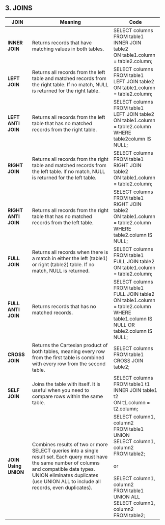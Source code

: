 ## 3. JOINS

| **JOIN**             | **Meaning**                                                                                                                                                                                                                              | **Code**                                                                                                                                                                                                               |
| -------------------- | ---------------------------------------------------------------------------------------------------------------------------------------------------------------------------------------------------------------------------------------- | ---------------------------------------------------------------------------------------------------------------------------------------------------------------------------------------------------------------------- |
| **INNER JOIN**       | Returns records that have matching values in both tables.                                                                                                                                                                                | SELECT columns <br>FROM table1 <br>INNER JOIN table2 <br>ON table1.column = table2.column;<br>                                                                                                                         |
| **LEFT JOIN**        | Returns all records from the left table and matched records from the right table. If no match, NULL is returned for the right table.                                                                                                     | SELECT columns <br>FROM table1 <br>LEFT JOIN table2 <br>ON table1.column = table2.column;<br>                                                                                                                          |
| **LEFT ANTI JOIN**   | Returns all records from the left table that has no matched records from the right table.                                                                                                                                                | SELECT columns <br>FROM table1 <br>LEFT JOIN table2 <br>ON table1.column = table2.column<br>WHERE table2column IS NULL;<br>                                                                                            |
| **RIGHT JOIN**       | Returns all records from the right table and matched records from the left table. If no match, NULL is returned for the left table.                                                                                                      | SELECT columns <br>FROM table1 <br>RIGHT JOIN table2 <br>ON table1.column = table2.column;<br>                                                                                                                         |
| **RIGHT ANTI JOIN**  | Returns all records from the right table that has no matched records from the left table.                                                                                                                                                | SELECT columns <br>FROM table1 <br>RIGHT JOIN table2 <br>ON table1.column = table2.column<br>WHERE table2.column IS NULL;<br>                                                                                          |
| **FULL JOIN**        | Returns all records when there is a match in either the left (table1) or right (table2) table. If no match, NULL is returned.                                                                                                            | SELECT columns <br>FROM table1 <br>FULL JOIN table2 <br>ON table1.column = table2.column;<br>                                                                                                                          |
| **FULL ANTI JOIN**   | Returns records that has no matched records.                                                                                                                                                                                             | SELECT columns <br>FROM table1 <br>FULL JOIN table2 <br>ON table1.column = table2.column<br>WHERE table1.column IS NULL OR table2.column IS NULL;<br>                                                                  |
| **CROSS JOIN**       | Returns the Cartesian product of both tables, meaning every row from the first table is combined with every row from the second table.                                                                                                   | SELECT columns <br>FROM table1 <br>CROSS JOIN table2;<br>                                                                                                                                                              |
| **SELF JOIN**        | Joins the table with itself. It is useful when you need to compare rows within the same table.                                                                                                                                           | SELECT columns <br>FROM table1 t1 <br>INNER JOIN table1 t2 <br>ON t1.column = t2.column;<br>                                                                                                                           |
| **JOIN Using UNION** | Combines results of two or more SELECT queries into a single result set. Each query must have the same number of columns and compatible data types. UNION eliminates duplicates (use UNION ALL to include all records, even duplicates). | SELECT column1, column2 <br>FROM table1 <br>UNION <br>SELECT column1, column2 <br>FROM table2;<br><br>or<br><br>SELECT column1, column2 <br>FROM table1 <br>UNION ALL <br>SELECT column1, column2 <br>FROM table2;<br> |
